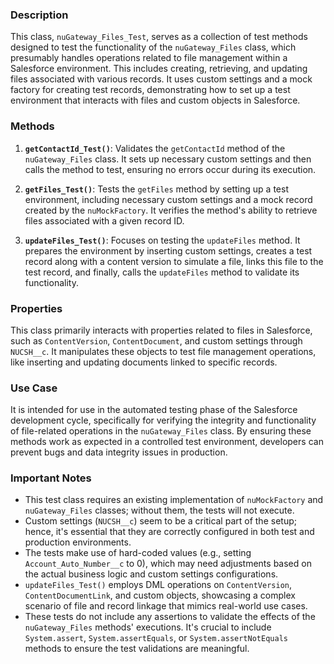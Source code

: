 ### Description
This class, `nuGateway_Files_Test`, serves as a collection of test methods designed to test the functionality of the `nuGateway_Files` class, which presumably handles operations related to file management within a Salesforce environment. This includes creating, retrieving, and updating files associated with various records. It uses custom settings and a mock factory for creating test records, demonstrating how to set up a test environment that interacts with files and custom objects in Salesforce.

### Methods

1. **`getContactId_Test()`**: Validates the `getContactId` method of the `nuGateway_Files` class. It sets up necessary custom settings and then calls the method to test, ensuring no errors occur during its execution.

2. **`getFiles_Test()`**: Tests the `getFiles` method by setting up a test environment, including necessary custom settings and a mock record created by the `nuMockFactory`. It verifies the method's ability to retrieve files associated with a given record ID.

3. **`updateFiles_Test()`**: Focuses on testing the `updateFiles` method. It prepares the environment by inserting custom settings, creates a test record along with a content version to simulate a file, links this file to the test record, and finally, calls the `updateFiles` method to validate its functionality.

### Properties

This class primarily interacts with properties related to files in Salesforce, such as `ContentVersion`, `ContentDocument`, and custom settings through `NUCSH__c`. It manipulates these objects to test file management operations, like inserting and updating documents linked to specific records.

### Use Case

It is intended for use in the automated testing phase of the Salesforce development cycle, specifically for verifying the integrity and functionality of file-related operations in the `nuGateway_Files` class. By ensuring these methods work as expected in a controlled test environment, developers can prevent bugs and data integrity issues in production.

### Important Notes

- This test class requires an existing implementation of `nuMockFactory` and `nuGateway_Files` classes; without them, the tests will not execute.
- Custom settings (`NUCSH__c`) seem to be a critical part of the setup; hence, it's essential that they are correctly configured in both test and production environments.
- The tests make use of hard-coded values (e.g., setting `Account_Auto_Number__c` to 0), which may need adjustments based on the actual business logic and custom settings configurations.
- `updateFiles_Test()` employs DML operations on `ContentVersion`, `ContentDocumentLink`, and custom objects, showcasing a complex scenario of file and record linkage that mimics real-world use cases.
- These tests do not include any assertions to validate the effects of the `nuGateway_Files` methods' executions. It's crucial to include `System.assert`, `System.assertEquals`, or `System.assertNotEquals` methods to ensure the test validations are meaningful.